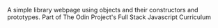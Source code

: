 A simple library webpage using objects and their constructors and prototypes. Part of The Odin Project's Full Stack Javascript Curriculum
